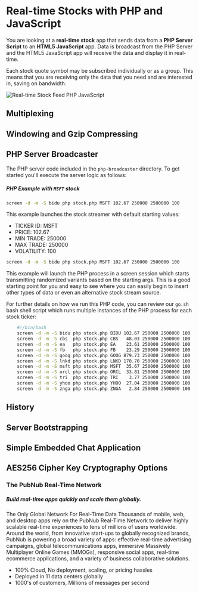 # Real-time Stocks with PHP and JavaScript

You are looking at a **real-time stock** app that sends data from a
**PHP Server Script** to an **HTML5 JavaScript** app.
Data is broadcast from the PHP Server and the HTML5 JavaScript app
will receive the data and display it in real-time.

Each stock quote symbol may be subscribed individually or as a group.
This means that you are receiving only the data that you need and
are interested in, saving on bandwidth.

![Real-time Stock Feed PHP JavaScript](http://pubnub-demo.s3.amazonaws.com/real-time-stock/real-time-stock-feed-php-javascript.png "Real-time Stock Feed PHP JavaScript")


## Multiplexing

## Windowing and Gzip Compressing

## PHP Server Broadcaster

The PHP server code included in the `php-broadcaster` directory.
To get started you'll execute the server logic as follows:

##### PHP Example with `MSFT` stock
```bash
screen -d -m -S bidu php stock.php MSFT 102.67 250000 2500000 100
```

This example launches the stock streamer with default starting values:

 - TICKER ID:  MSFT
 - PRICE:      102.67
 - MIN TRADE:  250000
 - MAX TRADE:  250000
 - VOLATILITY: 100

```bash
screen -d -m -S bidu php stock.php MSFT 102.67 250000 2500000 100
```

This example will launch the PHP process in a screen session which
starts transmitting randomized variants based on the starting args.
This is a good starting point for you and easy to see where
you can easily begin to insert other types of data or
even an alternative stock stream source.

For further details on how we run this PHP code, you can review our
`go.sh` bash shell script which runs multiple instances of the
PHP process for each stock ticker:

```bash
    #!/bin/bash
    screen -d -m -S bidu php stock.php BIDU 102.67 250000 2500000 100 
    screen -d -m -S cbs  php stock.php CBS   48.03 250000 2500000 100
    screen -d -m -S ea   php stock.php EA    23.61 250000 2500000 100
    screen -d -m -S fb   php stock.php FB    23.29 250000 2500000 100
    screen -d -m -S goog php stock.php GOOG 879.73 250000 2500000 100
    screen -d -m -S lnkd php stock.php LNKD 170.70 250000 2500000 100
    screen -d -m -S msft php stock.php MSFT  35.67 250000 2500000 100
    screen -d -m -S orcl php stock.php ORCL  33.81 250000 2500000 100
    screen -d -m -S tri  php stock.php TRI    3.77 250000 2500000 100
    screen -d -m -S yhoo php stock.php YHOO  27.04 250000 2500000 100
    screen -d -m -S znga php stock.php ZNGA   2.84 250000 2500000 100
```

## History

## Server Bootstrapping 

## Simple Embedded Chat Application

## AES256 Cipher Key Cryptography Options




### The PubNub Real-Time Network
##### Build real-time apps quickly and scale them globally.

The Only Global Network For Real-Time Data
Thousands of mobile, web, and desktop apps rely on the PubNub Real-Time
Network to deliver highly scalable real-time experiences to tens of millions
of users worldwide.
Around the world, from innovative start-ups to globally recognized brands,
PubNub is powering a broad variety of apps:
effective real-time advertising campaigns,
global telecommunications apps,
immersive Massively Multiplayer Online Games (MMOGs),
responsive social apps,
real-time ecommerce applications,
and a variety of business collaborative solutions.

 - 100% Cloud, No deployment, scaling, or pricing hassles
 - Deployed in 11 data centers globally
 - 1000's of customers, Millions of messages per second


